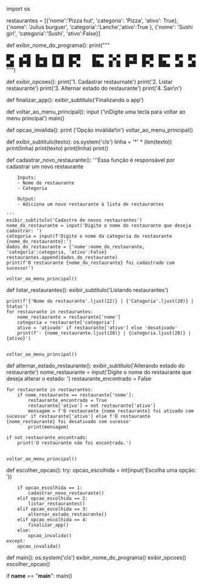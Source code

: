 import os

restaurantes = [{'nome':'Pizza hut', 'categoria': 'Pizza', 'ativo': True},
                {'nome': 'Julius burguer', 'categoria':'Lanche','ativo':True },
                {'nome': 'Sushi girl', 'categoria':'Sushi', 'ativo':False}]

def exibir_nome_do_programa():
    print("""

█▀ ▄▀█ █▄▄ █▀█ █▀█   █▀▀ ▀▄▀ █▀█ █▀█ █▀▀ █▀ █▀
▄█ █▀█ █▄█ █▄█ █▀▄   ██▄ █░█ █▀▀ █▀▄ ██▄ ▄█ ▄█
      """)

def exibir_opcoes():
    print('1. Cadastrar restaurnate')
    print('2. Listar restaurante')
    print('3. Alternar estado do restaurante')
    print('4. Sair\n')

def finalizar_app():
    exibir_subtitulo('Finalizando o app')

def voltar_ao_menu_principal():
    input ('\nDigite uma tecla para voltar ao menu principal')
    main()


def opcao_invalida():
    print ('Opção inválida!\n')
    voltar_ao_menu_principal()
    
def exibir_subtitulo(texto):
    os.system('cls')
    linha = '*' * (len(texto))
    print(linha)
    print(texto)
    print(linha)
    print()

def cadastrar_novo_restaurante():
    '''Essa função é responsável por cadastrar um novo restaurante
        
        Inputs:
        - Nome do restaurante
        - Categoria

        Output:
        - Adiciona um novo restaurante à lista de restaurantes

    '''
    exibir_subtitulo('Cadastro de novos restaurantes')
    nome_do_restaurante = input('Digite o nome do restaurante que deseja cadastrar: ')
    categoria = input(f'Digite o nome da categoria do restaurante {nome_do_restaurante}:')
    dados_do_restaurante = {'nome':nome_do_restaurante, 'categoria':categoria, 'ativo':False}
    restaurantes.append(dados_do_restaurante)
    print(f'O restaurante {nome_do_restaurante} foi cadastrado com sucesso!')

    voltar_ao_menu_principal()   

def listar_restaurantes():
    exibir_subtitulo('Listando restaurantes')

    print(f'{'Nome do restaurante'.ljust(22)} | {'Categoria'.ljust(20)} | Status')
    for restaurante in restaurantes:
        nome_restaurante = restaurante['nome']
        categoria = restaurante['categoria']
        ativo = 'ativado' if restaurante['ativo'] else 'desativado'
        print(f'- {nome_restaurante.ljust(20)} | {categoria.ljust(20)} | {ativo}')
            

    voltar_ao_menu_principal() 

def alternar_estado_restaurante():
    exibir_subtitulo('Alterando estado do restaurante')
    nome_restaurante = input('Digite o nome do restaurante que deseja alterar o estado: ')
    restaurante_encontrado = False
    
    for restaurante in restaurantes:
        if nome_restaurante == restaurante['nome']:
            restaurante_encontrado = True
            restaurante['ativo'] = not restaurante['ativo']
            mensagem = f'O restaurante {nome_restaurante} foi ativado com sucesso' if restaurante['ativo'] else f'O restaurante {nome_restaurante} foi desativado com sucesso'
            print(mensagem)
    
    if not restaurante_encontrado:
        print('O restaurante não foi encontrado.')
        
        
    voltar_ao_menu_principal()

def escolher_opcao():
    try:
        opcao_escolhida = int(input('Escolha uma opção: '))
        
        if opcao_escolhida == 1:
            cadastrar_novo_restaurante()
        elif opcao_escolhida == 2:
            listar_restaurantes()
        elif opcao_escolhida == 3:
            alternar_estado_restaurante()
        elif opcao_escolhida == 4:
            finalizar_app()
        else:
            opcao_invalida()  
    except:
        opcao_invalida()
        

def main():
    os.system('cls')
    exibir_nome_do_programa()
    exibir_opcoes()
    escolher_opcao()

if __name__ == "__main__":
    main()
